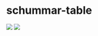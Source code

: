 # schummar-table

[![](https://badgen.net/npm/v/schummar-table)](https://www.npmjs.com/package/schummar-table)
[![](https://badgen.net/bundlephobia/minzip/schummar-table)](https://bundlephobia.com/package/schummar-table)

